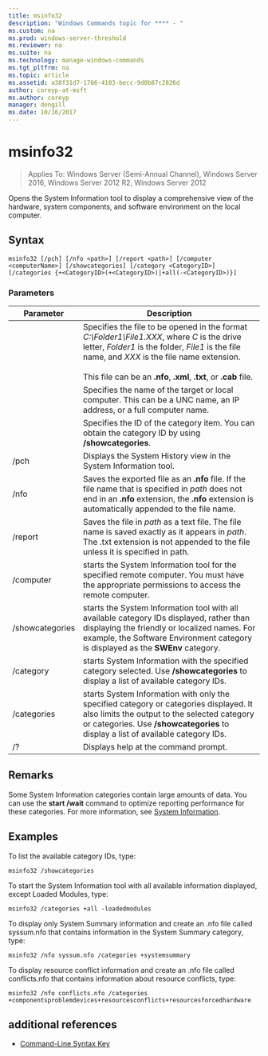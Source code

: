 ```yaml
---
title: msinfo32
description: "Windows Commands topic for **** - "
ms.custom: na
ms.prod: windows-server-threshold
ms.reviewer: na
ms.suite: na
ms.technology: manage-windows-commands
ms.tgt_pltfrm: na
ms.topic: article
ms.assetid: a38f31d7-1766-4103-becc-9d0b87c2826d
author: coreyp-at-msft
ms.author: coreyp
manager: dongill
ms.date: 10/16/2017
---
```

# msinfo32

>Applies To: Windows Server (Semi-Annual Channel), Windows Server 2016, Windows Server 2012 R2, Windows Server 2012

Opens the System Information tool to display a comprehensive view of the hardware, system components, and software environment on the local computer. 
## Syntax
```
msinfo32 [/pch] [/nfo <path>] [/report <path>] [/computer <computerName>] [/showcategories] [/category <CategoryID>] [/categories {+<CategoryID>(+<CategoryID>)|+all(-<CategoryID>)}]
```
### Parameters

|    Parameter    |                                                                                                                                 Description                                                                                                                                  |
|-----------------|------------------------------------------------------------------------------------------------------------------------------------------------------------------------------------------------------------------------------------------------------------------------------|
|     <path>      | Specifies the file to be opened in the format *C:\Folder1\File1.XXX*, where *C* is the drive letter, *Folder1* is the folder, *File1* is the file name, and *XXX* is the file name extension.<br /><br />This file can be an **.nfo**, **.xml**, **.txt**, or **.cab** file. |
| <computerName>  |                                                                             Specifies the name of the target or local computer. This can be a UNC name, an IP address, or a full computer name.                                                                              |
|  <CategoryID>   |                                                                                     Specifies the ID of the category item. You can obtain the category ID by using **/showcategories**.                                                                                      |
|      /pch       |                                                                                                       Displays the System History view in the System Information tool.                                                                                                       |
|      /nfo       |                                     Saves the exported file as an **.nfo** file. If the file name that is specified in *path* does not end in an **.nfo** extension, the **.nfo** extension is automatically appended to the file name.                                      |
|     /report     |                                               Saves the file in *path* as a text file. The file name is saved exactly as it appears in *path*. The .txt extension is not appended to the file unless it is specified in path.                                                |
|    /computer    |                                                                starts the System Information tool for the specified remote computer. You must have the appropriate permissions to access the remote computer.                                                                |
| /showcategories |                         starts the System Information tool with all available category IDs displayed, rather than displaying the friendly or localized names. For example, the Software Environment category is displayed as the **SWEnv** category.                         |
|    /category    |                                                                     starts System Information with the specified category selected. Use **/showcategories** to display a list of available category IDs.                                                                     |
|   /categories   |                          starts System Information with only the specified category or categories displayed. It also limits the output to the selected category or categories. Use **/showcategories** to display a list of available category IDs.                          |
|       /?        |                                                                                                                     Displays help at the command prompt.                                                                                                                     |

## Remarks
Some System Information categories contain large amounts of data. You can use the **start /wait** command to optimize reporting performance for these categories. For more information, see [System Information](https://technet.microsoft.com/library/cc783305(v=ws.10).aspx).
## <a name="BKMK_Examples"></a>Examples
To list the available category IDs, type:
```
msinfo32 /showcategories
```
To start the System Information tool with all available information displayed, except Loaded Modules, type:
```
msinfo32 /categories +all -loadedmodules
```
To display only System Summary information and create an .nfo file called syssum.nfo that contains information in the System Summary category, type:
```
msinfo32 /nfo syssum.nfo /categories +systemsummary
```
To display resource conflict information and create an .nfo file called conflicts.nfo that contains information about resource conflicts, type:
```
msinfo32 /nfo conflicts.nfo /categories    +componentsproblemdevices+resourcesconflicts+resourcesforcedhardware
```
## additional references
-   [Command-Line Syntax Key](command-line-syntax-key.md)

